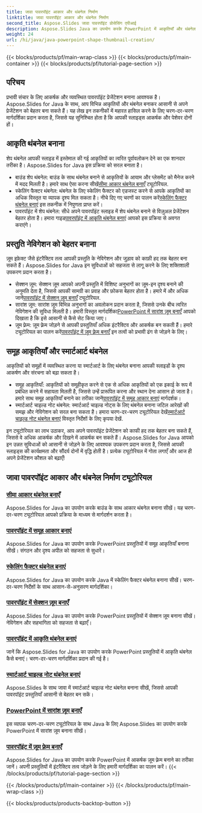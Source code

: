 ```yaml
---
title: जावा पावरपॉइंट आकार और थंबनेल निर्माण
linktitle: जावा पावरपॉइंट आकार और थंबनेल निर्माण
second_title: Aspose.Slides जावा पावरपॉइंट प्रोसेसिंग एपीआई
description: Aspose.Slides Java का उपयोग करके PowerPoint में आकृतियाँ और थंबनेल बनाना सीखें। समूह आकृतियाँ, स्केलिंग फ़ैक्टर थंबनेल और ज़ूम प्रभाव बनाने पर विस्तृत ट्यूटोरियल।
weight: 24
url: /hi/java/java-powerpoint-shape-thumbnail-creation/
---
```


{{< blocks/products/pf/main-wrap-class >}}
{{< blocks/products/pf/main-container >}}
{{< blocks/products/pf/tutorial-page-section >}}

## परिचय

प्रभावी संचार के लिए आकर्षक और व्यवस्थित पावरपॉइंट प्रेजेंटेशन बनाना आवश्यक है। Aspose.Slides for Java के साथ, आप विभिन्न आकृतियों और थंबनेल बनाकर आसानी से अपने प्रेजेंटेशन को बेहतर बना सकते हैं। यह लेख इन तकनीकों में महारत हासिल करने के लिए चरण-दर-चरण मार्गदर्शिका प्रदान करता है, जिससे यह सुनिश्चित होता है कि आपकी स्लाइड्स आकर्षक और पेशेवर दोनों हों।

## आकृति थंबनेल बनाना

शेप थंबनेल आपकी स्लाइड में इस्तेमाल की गई आकृतियों का त्वरित पूर्वावलोकन देने का एक शानदार तरीका है। Aspose.Slides for Java इस प्रक्रिया को सरल बनाता है।

-  बाउंड शेप थंबनेल: बाउंड के साथ थंबनेल बनाने से आकृतियों के आयाम और प्लेसमेंट को मैनेज करने में मदद मिलती है। हमारे साथ ऐसा करना सीखें[सीमा आकार थंबनेल बनाएँ](./create-bounds-shape-thumbnail/) ट्यूटोरियल.
- स्केलिंग फैक्टर थंबनेल: थंबनेल के लिए स्केलिंग फैक्टर को एडजस्ट करने से आपके आकृतियों का अधिक विस्तृत या व्यापक दृश्य मिल सकता है। नीचे दिए गए चरणों का पालन करें[स्केलिंग फैक्टर थंबनेल बनाएं](./create-scaling-factor-thumbnail/) इस तकनीक में निपुणता प्राप्त करें।
-  पावरपॉइंट में शेप थंबनेल: सीधे अपने पावरपॉइंट स्लाइड में शेप थंबनेल बनाने से विज़ुअल प्रेजेंटेशन बेहतर होता है। हमारा गाइड[पावरपॉइंट में आकृति थंबनेल बनाएं](./create-shape-thumbnail-powerpoint/) आपको इस प्रक्रिया से अवगत कराएंगे।

## प्रस्तुति नेविगेशन को बेहतर बनाना

ज़ूम इफ़ेक्ट जैसे इंटरैक्टिव तत्व आपकी प्रस्तुति के नेविगेशन और जुड़ाव को काफ़ी हद तक बेहतर बना सकते हैं। Aspose.Slides for Java इन सुविधाओं को सहजता से लागू करने के लिए शक्तिशाली उपकरण प्रदान करता है।

-  सेक्शन ज़ूम: सेक्शन ज़ूम आपको अपनी प्रस्तुति में विशिष्ट अनुभागों का ज़ूम-इन दृश्य बनाने की अनुमति देता है, जिससे आपकी सामग्री का प्रवाह और फ़ोकस बेहतर होता है। हमारे में और अधिक जानें[पावरपॉइंट में सेक्शन ज़ूम बनाएँ](./create-section-zoom-powerpoint/) ट्यूटोरियल.
- सारांश ज़ूम: सारांश ज़ूम विभिन्न अनुभागों का अवलोकन प्रदान करता है, जिससे उनके बीच त्वरित नेविगेशन की सुविधा मिलती है। हमारी विस्तृत मार्गदर्शिका[PowerPoint में सारांश ज़ूम बनाएँ](./create-summary-zoom-powerpoint/) आपको दिखाता है कि इसे आसानी से कैसे सेट किया जाए।
-  ज़ूम फ़्रेम: ज़ूम फ़्रेम जोड़ने से आपकी प्रस्तुतियाँ अधिक इंटरैक्टिव और आकर्षक बन सकती हैं। हमारे ट्यूटोरियल का पालन करें[पावरपॉइंट में ज़ूम फ़्रेम बनाएँ](./create-zoom-frame-powerpoint/) इन तत्वों को प्रभावी ढंग से जोड़ने के लिए।

## समूह आकृतियाँ और स्मार्टआर्ट थंबनेल

आकृतियों को समूहों में व्यवस्थित करना या स्मार्टआर्ट के लिए थंबनेल बनाना आपकी स्लाइडों के दृश्य आकर्षण और संरचना को बढ़ा सकता है।

-  समूह आकृतियाँ: आकृतियों को समूहीकृत करने से एक से अधिक आकृतियों को एक इकाई के रूप में प्रबंधित करने में सहायता मिलती है, जिससे उन्हें प्रारूपित करना और स्थान देना आसान हो जाता है। हमारे साथ समूह आकृतियाँ बनाने का तरीका जानें[पावरपॉइंट में समूह आकार बनाएं](./create-group-shape-powerpoint/) मार्गदर्शक।
-  स्मार्टआर्ट चाइल्ड नोट थंबनेल: स्मार्टआर्ट चाइल्ड नोट्स के लिए थंबनेल बनाना जटिल आरेखों की समझ और नेविगेशन को सरल बना सकता है। हमारा चरण-दर-चरण ट्यूटोरियल देखें[स्मार्टआर्ट चाइल्ड नोट थंबनेल बनाएं](./create-smartart-child-note-thumbnail/) विस्तृत निर्देशों के लिए कृपया देखें.

इन ट्यूटोरियल का लाभ उठाकर, आप अपने पावरपॉइंट प्रेजेंटेशन को काफी हद तक बेहतर बना सकते हैं, जिससे वे अधिक आकर्षक और दिखने में आकर्षक बन सकते हैं। Aspose.Slides for Java आपको इन उन्नत सुविधाओं को आसानी से जोड़ने के लिए आवश्यक उपकरण प्रदान करता है, जिससे आपकी स्लाइड्स की कार्यक्षमता और सौंदर्य दोनों में वृद्धि होती है। प्रत्येक ट्यूटोरियल में गोता लगाएँ और आज ही अपने प्रेजेंटेशन कौशल को बढ़ाएँ!
## जावा पावरपॉइंट आकार और थंबनेल निर्माण ट्यूटोरियल
### [सीमा आकार थंबनेल बनाएँ](./create-bounds-shape-thumbnail/)
Aspose.Slides for Java का उपयोग करके बाउंड के साथ आकार थंबनेल बनाना सीखें। यह चरण-दर-चरण ट्यूटोरियल आपको प्रक्रिया के माध्यम से मार्गदर्शन करता है।
### [पावरपॉइंट में समूह आकार बनाएं](./create-group-shape-powerpoint/)
Aspose.Slides for Java का उपयोग करके PowerPoint प्रस्तुतियों में समूह आकृतियाँ बनाना सीखें। संगठन और दृश्य अपील को सहजता से सुधारें।
### [स्केलिंग फैक्टर थंबनेल बनाएं](./create-scaling-factor-thumbnail/)
Aspose.Slides for Java का उपयोग करके Java में स्केलिंग फैक्टर थंबनेल बनाना सीखें। चरण-दर-चरण निर्देशों के साथ आसान-से-अनुसरण मार्गदर्शिका।
### [पावरपॉइंट में सेक्शन ज़ूम बनाएँ](./create-section-zoom-powerpoint/)
Aspose.Slides for Java का उपयोग करके PowerPoint प्रस्तुतियों में सेक्शन ज़ूम बनाना सीखें। नेविगेशन और सहभागिता को सहजता से बढ़ाएँ।
### [पावरपॉइंट में आकृति थंबनेल बनाएं](./create-shape-thumbnail-powerpoint/)
जानें कि Aspose.Slides for Java का उपयोग करके PowerPoint प्रस्तुतियों में आकृति थंबनेल कैसे बनाएं। चरण-दर-चरण मार्गदर्शिका प्रदान की गई है।
### [स्मार्टआर्ट चाइल्ड नोट थंबनेल बनाएं](./create-smartart-child-note-thumbnail/)
Aspose.Slides के साथ जावा में स्मार्टआर्ट चाइल्ड नोट थंबनेल बनाना सीखें, जिससे आपकी पावरपॉइंट प्रस्तुतियाँ आसानी से बेहतर बन सकें।
### [PowerPoint में सारांश ज़ूम बनाएँ](./create-summary-zoom-powerpoint/)
 इस व्यापक चरण-दर-चरण ट्यूटोरियल के साथ Java के लिए Aspose.Slides का उपयोग करके PowerPoint में सारांश ज़ूम बनाना सीखें।
### [पावरपॉइंट में ज़ूम फ़्रेम बनाएँ](./create-zoom-frame-powerpoint/)
Aspose.Slides for Java का उपयोग करके PowerPoint में आकर्षक ज़ूम फ़्रेम बनाने का तरीका जानें। अपनी प्रस्तुतियों में इंटरैक्टिव तत्व जोड़ने के लिए हमारी मार्गदर्शिका का पालन करें।
{{< /blocks/products/pf/tutorial-page-section >}}

{{< /blocks/products/pf/main-container >}}
{{< /blocks/products/pf/main-wrap-class >}}

{{< blocks/products/products-backtop-button >}}

